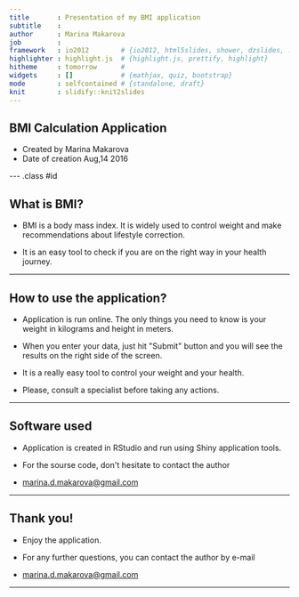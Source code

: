 ```yaml
---
title       : Presentation of my BMI application
subtitle    : 
author      : Marina Makarova
job         : 
framework   : io2012        # {io2012, html5slides, shower, dzslides, ...}
highlighter : highlight.js  # {highlight.js, prettify, highlight}
hitheme     : tomorrow      # 
widgets     : []            # {mathjax, quiz, bootstrap}
mode        : selfcontained # {standalone, draft}
knit        : slidify::knit2slides
---
```


## BMI Calculation Application

- Created by Marina Makarova
- Date of creation Aug,14 2016

--- .class #id 

## What is BMI?

- BMI is a body mass index. It is widely used to control weight and make recommendations about lifestyle correction.

- It is an easy tool to check if you are on the right way in your health journey.

---

## How to use the application?

- Application is run online. The only things you need to know is your weight in kilograms and height in meters. 

- When you enter your data, just hit "Submit" button and you will see the results on the right side of the screen.

- It is a really easy tool to control your weight and your health.

- Please, consult a specialist before taking any actions.

---

## Software used

- Application is created in RStudio and run using Shiny application tools.

 - For the sourse code, don't hesitate to contact the author
- marina.d.makarova@gmail.com

---

## Thank you!

- Enjoy the application.

- For any further questions, you can contact the author by e-mail
- marina.d.makarova@gmail.com

---
